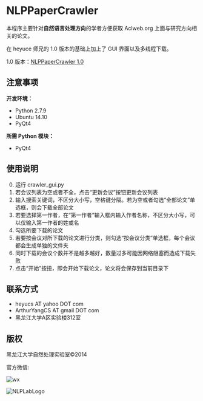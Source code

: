 NLPPaperCrawler
===============
本程序主要针对**自然语言处理方向**的学者方便获取 Aclweb.org 上面与研究方向相关的论文。

在 heyuce 师兄的 1.0 版本的基础上加上了 GUI 界面以及多线程下载。

1.0 版本：[NLPPaperCrawler 1.0](https://github.com/heyucs/NLPPaperCrawler)

注意事项
---
**开发环境：** 

 * Python 2.7.9
 * Ubuntu 14.10
 * PyQt4

**所需 Python 模块：**

 * PyQt4

使用说明
---
 0. 运行 crawler_gui.py
 1. 若会议列表为空或者不全，点击“更新会议”按钮更新会议列表
 2. 输入搜索关键词，不区分大小写，空格键分隔。若为空或者勾选“全部论文”单选框，则会下载全部论文
 3. 若要选择第一作者，在“第一作者”输入框内输入作者名称，不区分大小写，可以仅输入第一作者的姓或名
 4. 勾选所要下载的论文
 5. 若要按会议对所下载的论文进行分类，则勾选“按会议分类”单选框，每个会议都会生成单独的文件夹
 6. 同时下载的会议个数并不是越多越好，数量过多可能因网络阻塞而造成下载失败
 7. 点击“开始”按扭，即会开始下载论文，论文将会保存到当前目录下

联系方式
---
 * heyucs AT yahoo DOT com
 * ArthurYangCS AT gmail DOT com
 * 黑龙江大学A区实验楼312室

版权
---
黑龙江大学自然处理实验室©2014

官方微信:

![wx](http://ww3.sinaimg.cn/large/730c253cjw1els6zgnkm2j2076076jrw.jpg)

![NLPLabLogo](http://ww4.sinaimg.cn/large/730c253cjw1els6zsibuhj21kw06i0w8.jpg)
